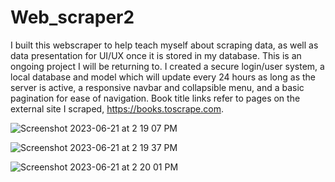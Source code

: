 # Web_scraper2

I built this webscraper to help teach myself about scraping data, as well as data presentation for UI/UX once it is stored in my database. This is an ongoing project I will be returning to. I created a secure login/user system, a local database and model which will update every 24 hours as long as the server is active, a responsive navbar and collapsible menu, and a basic pagination for ease of navigation. Book title links refer to pages on the external site I scraped, https://books.toscrape.com.

![Screenshot 2023-06-21 at 2 19 07 PM](https://github.com/Damien580/Web_scraper2/assets/122699790/c590bf37-f7da-49ef-ae4b-7221b068a521)

![Screenshot 2023-06-21 at 2 19 37 PM](https://github.com/Damien580/Web_scraper2/assets/122699790/ef1fdf64-32f0-4316-a0c3-6dc252d10929)

![Screenshot 2023-06-21 at 2 20 01 PM](https://github.com/Damien580/Web_scraper2/assets/122699790/c7892061-5bfe-4bb1-a1ef-6511a323c312)
